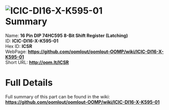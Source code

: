 
![ICIC-DI16-X-K595-01](https://github.com/oomlout/oomlout-OOMP/blob/master/parts/ICIC-DI16-X-K595-01/ICIC-DI16-X-K595-01_420.jpg)   
Summary
=================
  
Name: __16 Pin DIP 74HC595 8-Bit Shift Register (Latching)__    
ID: __ICIC-DI16-X-K595-01__   
Hex ID: __ICSR__   
WebPage: __https://github.com/oomlout/oomlout-OOMP/wiki/ICIC-DI16-X-K595-01__   
Short URL: __http://oom.lt/ICSR__   

Full Details
==========================
Full summary of this part can be found in the wiki:   
__https://github.com/oomlout/oomlout-OOMP/wiki/ICIC-DI16-X-K595-01__    

